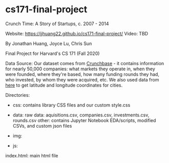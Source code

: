 # cs171-final-project
Crunch Time: A Story of Startups, c. 2007 - 2014

Website: https://jjhuang22.github.io/cs171-final-project/
Video: TBD

By Jonathan Huang, Joyce Lu, Chris Sun 

Final Project for Harvard's CS 171 (Fall 2020) 

Data Source: Our dataset comes from [Crunchbase](https://public.tableau.com/s/resources?qt-overview_resources=1#qt-overview_resources) - it contains information for nearly 50,000 companies: what markets they operate in, when they were founded, where they're based, how many funding rounds they had, who invested, by whom they were acquired, etc. We also used data from [here](https://public.tableau.com/s/resources?qt-overview_resources=1#qt-overview_resources) to get latitude and longitude coordinates for cities.  

Directories:
- css: contains library CSS files and our custom style.css

- data: 
	raw data: aquisitions.csv, companies.csv, investments.csv, rounds.csv
	other: contains Jupyter Notebook EDA/scripts, modified CSVs, and custom json files

- img: 

- js:  

index.html: main html file 
